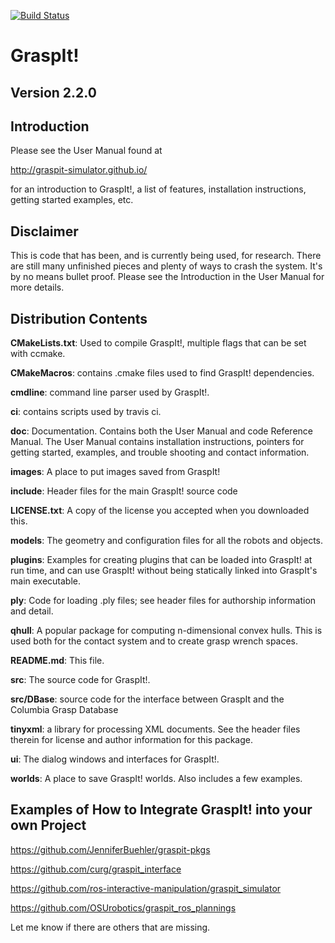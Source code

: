 [![Build Status](https://travis-ci.org/graspit-simulator/graspit.svg?branch=master)](https://travis-ci.org/graspit-simulator/graspit)

<h1>GraspIt!</h1>

<h2>Version 2.2.0</h2>

Introduction
------------
Please see the User Manual found at

http://graspit-simulator.github.io/

for an introduction to GraspIt!, a list of
features, installation instructions, getting started examples, etc.

Disclaimer
----------
This is code that has been, and is currently being used, for research. There 
are still many unfinished pieces and plenty of ways to crash the system.  It's
by no means bullet proof. Please see the Introduction in the User Manual for 
more details.

Distribution Contents
---------------------

**CMakeLists.txt**: Used to compile GraspIt!, multiple flags that can be set with ccmake. 

**CMakeMacros**: contains .cmake files used to find GraspIt! dependencies. 

**cmdline**: command line parser used by GraspIt!. 

**ci**: contains scripts used by travis ci. 

**doc**: Documentation.  Contains both the User Manual and code Reference Manual. The User Manual contains installation instructions, pointers for getting started, examples, and trouble shooting and contact information.

**images**: A place to put images saved from GraspIt!

**include**: Header files for the main GraspIt! source code

**LICENSE.txt**: A copy of the license you accepted when you downloaded this.

**models**: The geometry and configuration files for all the robots and
		objects.

**plugins**:  Examples for creating plugins that can be loaded into GraspIt! 
                 at run time, and can use GraspIt! without being statically linked
		 into GraspIt's main executable.

**ply**:  Code for loading .ply files; see header files for authorship 
                information and detail.

**qhull**: A popular package for computing n-dimensional convex hulls.
		This is used both for the contact system and to create grasp
	      wrench spaces.

**README.md**:  This file.

**src**:  The source code for GraspIt!.

**src/DBase**: source code for the interface between GraspIt and the Columbia 
		Grasp Database

**tinyxml**: a library for processing XML documents. See the header files 
		therein for license and author information for this package.

**ui**:	The dialog windows and interfaces for GraspIt!.

**worlds**: A place to save GraspIt! worlds.  Also includes a few
		examples.

Examples of How to Integrate GraspIt! into your own Project
---------------------

https://github.com/JenniferBuehler/graspit-pkgs

https://github.com/curg/graspit_interface

https://github.com/ros-interactive-manipulation/graspit_simulator

https://github.com/OSUrobotics/graspit_ros_plannings

Let me know if there are others that are missing.

